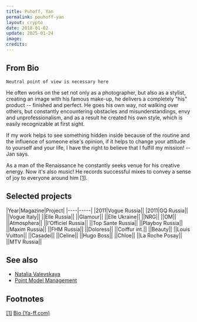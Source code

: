 ```yaml
---
title: Puhoff, Yan
permalink: pouhoff-yan
layout: crypto
date: 2018-01-02
update: 2025-01-24
image:
credits:
---
```


## From Bio

`Neutral point of view is necessary here`

He often works on the set not only as a photographer, but also as a stylist, creating an image with his famous make-up, he delivers a completely "his" product -- finished and perfect.
He goes his own way, not walking over others, but constantly encountering obstacles and misunderstandings, envy and unprofessionalism, and as a result he created his own style, which is easily recognizable at first sight.

If my work helps to see something hidden inside because of the routine and the influence of someone else's opinion, if it helps to change your attitude to yourself and your life, I have the right to believe that I fulfill my mission! -- Jan says.

As a man of the Renaissance he constantly seeks venue for his creative energy. Now it's also music! He records successful mixes to convey a sense of joy to everyone around him <span id="a1">[\[1\]](#f1)</span>.

## Selected projects

|Year|Magazine|Project|
|----|-----|
|2011|Vogue Russia||
|2011|GQ Russia||
||Vogue Italy||
||Elle Russia||
||Glamour||
||Elle Ukraine||
||NRG||
||OM||
||Atmosphera||
||l'Officiel Russia||
||Top Sante Russia||
||Playboy Russia||
||Maxim Russia||
||FHM Russia||
||Doloress||
||Coiffur int.||
||Beauty||
||Louis Vuitton||
||Casadei||
||Celine||
||Hugo Boss||
||Chloe||
||La Roche Posay||
||MTV Russia||

## See also

+ [Natalia Valevskaya](valevskaya-natalia)
+ [Point Model Management](point-mdel-management)

## Footnotes

[[1]](#a1) <span id="f1"></span> [Bio (Ya-ff.com)](https://www.ya-ff.com/bio)
